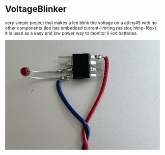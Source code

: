 # VoltageBlinker
very simple project that makes a led blink the voltage on a attiny45 with no other components (led has embedded current-limiting resistor, hlmp-16xx). it is used as a easy and low power way to monitor li-ion batteries.

![VoltageBlinker](voltage-blinker.jpg?raw=true "VoltageBlinker")
